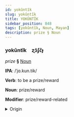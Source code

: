 ```yaml
---
id: yokûntîk
slug: yokûntîk
title: YOKÛNTÎK
sidebar_position: 848
tags: [yokûntîk, Noun, Mayan]
description: prize § Noun
---
```


### yokûntîk&emsp;<span kind="abugida">ɀɔ̃ʄc̑ɟ</span>

*prize* **§** [Noun](../../tags/Noun)

**IPA**: /ˈjɑ.kun.tik/

**Verb**: to be a prize/reward

**Noun**: prize/reward

**Modifier**: prize/reward-related

<details>
    <summary>Origin</summary>
    Yucatec yakuntik /ja.kun.tik/<br/>
    <em>Mayan Language Family</em>
</details>